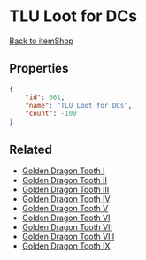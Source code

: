 # TLU Loot for DCs

<no description available>

[Back to itemShop](../item-shops.md)

## Properties

```json
{
    "id": 661,
    "name": "TLU Loot for DCs",
    "count": -100
}
```

## Related

- [Golden Dragon Tooth I](../items/19547-golden-dragon-tooth-i.md)
- [Golden Dragon Tooth II](../items/19548-golden-dragon-tooth-ii.md)
- [Golden Dragon Tooth III](../items/19555-golden-dragon-tooth-iii.md)
- [Golden Dragon Tooth IV](../items/19549-golden-dragon-tooth-iv.md)
- [Golden Dragon Tooth V](../items/19550-golden-dragon-tooth-v.md)
- [Golden Dragon Tooth VI](../items/19551-golden-dragon-tooth-vi.md)
- [Golden Dragon Tooth VII](../items/19552-golden-dragon-tooth-vii.md)
- [Golden Dragon Tooth VIII](../items/19553-golden-dragon-tooth-viii.md)
- [Golden Dragon Tooth IX](../items/19554-golden-dragon-tooth-ix.md)

